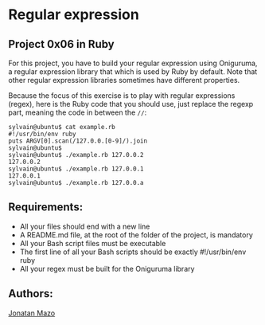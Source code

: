 # Regular expression
## Project 0x06 in Ruby
For this project, you have to build your regular expression using Oniguruma, a regular expression library that which is used by Ruby by default. Note that other regular expression libraries sometimes have different properties.

Because the focus of this exercise is to play with regular expressions (regex), here is the Ruby code that you should use, just replace the regexp part, meaning the code in between the ```//```:
```
sylvain@ubuntu$ cat example.rb
#!/usr/bin/env ruby
puts ARGV[0].scan(/127.0.0.[0-9]/).join
sylvain@ubuntu$
sylvain@ubuntu$ ./example.rb 127.0.0.2
127.0.0.2
sylvain@ubuntu$ ./example.rb 127.0.0.1
127.0.0.1
sylvain@ubuntu$ ./example.rb 127.0.0.a
```
## Requirements:
 - All your files should end with a new line
 - A README.md file, at the root of the folder of the project, is mandatory
 - All your Bash script files must be executable
 - The first line of all your Bash scripts should be exactly #!/usr/bin/env ruby
 - All your regex must be built for the Oniguruma library

## Authors:
[Jonatan Mazo](https://twitter.com/JonatanRMC)
